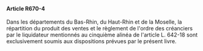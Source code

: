 #### Article R670-4

Dans les départements du Bas-Rhin, du Haut-Rhin et de la Moselle, la répartition du produit des ventes et le règlement de l'ordre des créanciers par le liquidateur mentionnés au cinquième alinéa de l'article L. 642-18 sont exclusivement soumis aux dispositions prévues par le présent livre.

